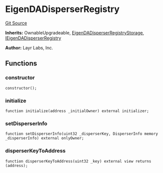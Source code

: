 # EigenDADisperserRegistry
[Git Source](https://github.com/Layr-Labs/eigenda/blob/538f0525d9ff112a8ba32701edaf2860a0ad7306/src/core/EigenDADisperserRegistry.sol)

**Inherits:**
OwnableUpgradeable, [EigenDADisperserRegistryStorage](/src/core/EigenDADisperserRegistryStorage.sol/abstract.EigenDADisperserRegistryStorage.md), [IEigenDADisperserRegistry](/src/interfaces/IEigenDADisperserRegistry.sol/interface.IEigenDADisperserRegistry.md)

**Author:**
Layr Labs, Inc.


## Functions
### constructor


```solidity
constructor();
```

### initialize


```solidity
function initialize(address _initialOwner) external initializer;
```

### setDisperserInfo


```solidity
function setDisperserInfo(uint32 _disperserKey, DisperserInfo memory _disperserInfo) external onlyOwner;
```

### disperserKeyToAddress


```solidity
function disperserKeyToAddress(uint32 _key) external view returns (address);
```

